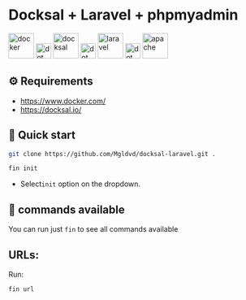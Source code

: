 # Docksal + Laravel + phpmyadmin

<p float="left">
  <img src="https://cdn.worldvectorlogo.com/logos/docker-4.svg" height="50" title="docker">
  <img src="https://www.svgrepo.com/show/353085/dot-single.svg" height="30" title="dot">
    <img src="https://d33wubrfki0l68.cloudfront.net/96d4dedb7aa3fbf371d01d3356a97ec463b23e04/ca713/images/docksal-mark-color.svg" height="50" title="docksal">
  <img src="https://www.svgrepo.com/show/353085/dot-single.svg" height="30" title="dot">
  <img src="https://cdn.worldvectorlogo.com/logos/laravel-2.svg" height="50" title="laravel">
  <img src="https://www.svgrepo.com/show/353085/dot-single.svg" height="30" title="dot">
  <img src="https://upload.wikimedia.org/wikipedia/commons/4/4f/PhpMyAdmin_logo.svg" height="50" title="apache">
</p>

## ⚙️ Requirements

- https://www.docker.com/
- https://docksal.io/

## 📍 Quick start

```bash
git clone https://github.com/Mgldvd/docksal-laravel.git .
```

```bash
fin init
```

- Select`init` option on the dropdown.

## 📍 commands available

You can run just `fin` to see all commands available

## URLs:

Run:

```bash
fin url
```
